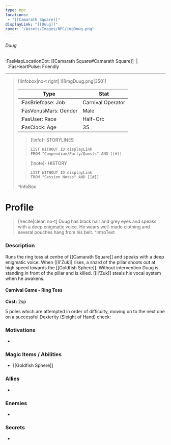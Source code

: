 ```yaml
---
type: npc
locations:
 - "[[Camarath Square]]"
displayLink: "[[Duug]]"
cover: "/Assets/Images/NPC/imgDuug.png"
---
```

###### Duug
<span class="sub2">:FasMapLocationDot: [[Camarath Square#Camarath Square]]&nbsp;&nbsp;|&nbsp;&nbsp;:FasHeartPulse: Friendly </span>
___

> [!infobox|no-t right]
> ![[imgDuug.png|350]]
>
> | Type | Stat |
> | ---- | ---- |
> | :FasBriefcase: Job |  Carnival Operator |
> | :FasVenusMars: Gender | Male |
> | :FasUser: Race | Half-Orc |
> | :FasClock: Age | 35 |
>
>> [!info]- STORYLINES
>>```dataview
>>LIST WITHOUT ID displayLink
>>FROM "Compendium/Party/Quests" AND [[#]]
>
>>[!note]- HISTORY
>>```dataview
>>LIST WITHOUT ID displayLink
>>FROM "Session Notes" AND [[#]]
>
>^InfoBox

# Profile

> [!recite|clean no-t]
>	Duug has black hair and grey eyes and speaks with a deep enigmatic voice. He wears well-made clothing and several pouches hang from his belt.
>^IntroText

### Description
Runs the ring toss at centre of [[Camarath Square]] and speaks with a deep enigmatic voice. When [[Il'Zuk]] rises, a shard of the pillar shoots out at high speed towards the [[Goldfish Sphere]]. Without intervention Duug is standing in front of the pillar and is killed. [[Il'Zuk]] steals his vocal system when he awakens.

#### Carnival Game - Ring Toss

**Cost:** 2sp

5 poles which are attempted in order of difficulty, moving on to the next one on a successful Dexterity (Sleight of Hand) check:

### Motivations
- 

### Magic Items / Abilities
- [[Goldfish Sphere]]

### Allies
-

### Enemies
- 

### Secrets
- 
